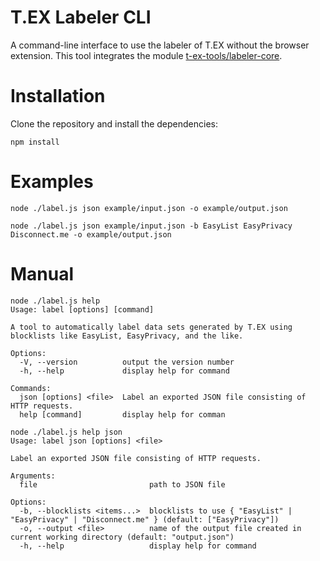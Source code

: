 # T.EX Labeler CLI
A command-line interface to use the labeler of T.EX without the browser extension. This tool integrates the module [t-ex-tools/labeler-core](https://github.com/t-ex-tools/labeler-core).

# Installation

Clone the repository and install the dependencies:

```
npm install
```

# Examples

```
node ./label.js json example/input.json -o example/output.json
```

```
node ./label.js json example/input.json -b EasyList EasyPrivacy Disconnect.me -o example/output.json
```

# Manual

```
node ./label.js help
Usage: label [options] [command]

A tool to automatically label data sets generated by T.EX using blocklists like EasyList, EasyPrivacy, and the like.

Options:
  -V, --version          output the version number
  -h, --help             display help for command

Commands:
  json [options] <file>  Label an exported JSON file consisting of HTTP requests.
  help [command]         display help for comman

node ./label.js help json  
Usage: label json [options] <file>

Label an exported JSON file consisting of HTTP requests.

Arguments:
  file                         path to JSON file

Options:
  -b, --blocklists <items...>  blocklists to use { "EasyList" | "EasyPrivacy" | "Disconnect.me" } (default: ["EasyPrivacy"])
  -o, --output <file>          name of the output file created in current working directory (default: "output.json")
  -h, --help                   display help for command
```

